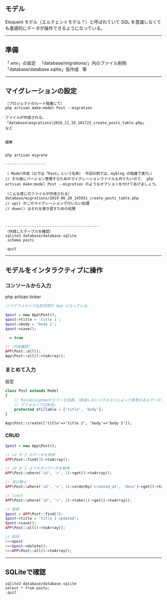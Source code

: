 ## モデル
Eloquent モデル（エルクェントモデル？）と呼ばれていて SQL を意識しなくても直感的にデータが操作できるようになっている。

_________________________________________________________
## 準備
「.env」の設定  
「database/migrations/」内のファイル削除  
「database/database.sqlite」仮作成  
等  


_________________________________________________________
## マイグレーションの設定
```
（プロジェクトのルート階層にて）
php artisan make:model Post --migration

ファイルが作成される。
「database\migrations\2019_11_19_101723_create_posts_table.php」
など


編集


php artisan migrate

------------------

（ Model作成（以下は「Post」という名称） 今回の例では、myblog の階層で実行。）
// その後にバージョン管理するためのマイグレーションファイルも作りたいので、 php artisan make:model Post --migration のようなオプションを付けてあげましょう。

（こんな感じのファイルが作成される）
database/migrations/2019_06_28_145931_create_posts_table.php
// up() がこのマイグレーションで行いたい処理
// down() はそれを巻き戻すための処理



------------------------------------------
（作成したテーブルを確認）
sqlite3 database/database.sqlite
.schema posts

.quit
```

_________________________________________________________
## モデルをインタラクティブに操作

### コンソールから入力
php artisan tinker

```php
//※デフォルトで名前空間が App になっている。

$post = new App\Post();
$post->title = 'title 1';
$post->body = 'body 1';
$post->save();

 -> true

//（内容確認）
APP\Post::all();
App\Post::all()->toArray();

```


### まとめて入力
設定
```php
class Post extends Model
{
    // MassAssignmentエラーを回避。（意図しないリクエストによって悪意のあるデータが挿入されてしまう脆弱性を緩和）
    // デフォルトでは有効。
    protected $fillable = ['title', 'body'];
}
```

```
App\Post::create(['title'=>'title 2', 'body'=>'body 2']);
```


### CRUD
```php
$post = new App\Post();

// id が 3 のデータを参照
APP\Post::find(3)->toArray();

// id が 1 より大きいデータを取得
APP\Post::where('id', '>', 1)->get()->toArray();

// 並び替え
APP\Post::where('id', '>', 1)->orderBy('created_at', 'desc')->get()->toArray();

// limit
APP\Post::where('id', '>', 1)->take(1)->get()->toArray();

// 更新
$post = APP\Post::find(3);
$post->title = 'title 3 updated';
$post->save();
APP\Post::all()->toArray();

// 削除
>>>$post
>>>$post->delete();
>>>APP\Post::all()->toArray();

```

________________________________________________________________
## SQLiteで確認
```
sqlite3 database/database.sqlite
select * from posts;
.quit
```






